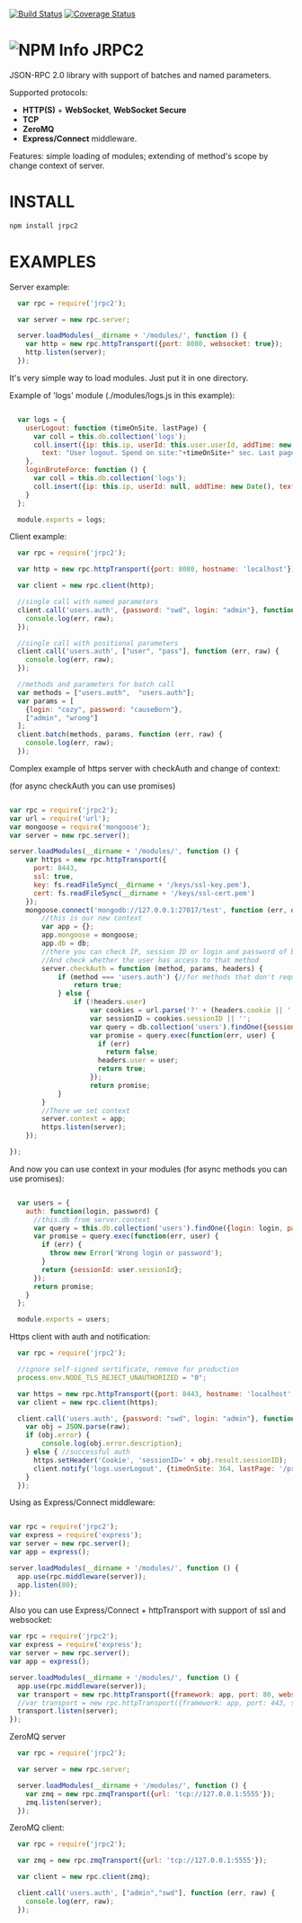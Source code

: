 [![Build Status](https://travis-ci.org/Santinell/jrpc2.svg?branch=master)](https://travis-ci.org/Santinell/jrpc2) [![Coverage Status](https://coveralls.io/repos/Santinell/jrpc2/badge.png)](https://coveralls.io/r/Santinell/jrpc2)

![NPM Info](https://nodei.co/npm/jrpc2.png?downloads=true)
JRPC2
=====

JSON-RPC 2.0 library with support of batches and named parameters.

Supported protocols:
+ **HTTP(S)** + **WebSocket**, **WebSocket Secure**
+ **TCP**
+ **ZeroMQ**
+ **Express/Connect** middleware.

Features: simple loading of modules; extending of method's scope by change context of server.


INSTALL
=====

```bash
npm install jrpc2
```

EXAMPLES
=====

Server example:

```javascript
  var rpc = require('jrpc2');

  var server = new rpc.server;

  server.loadModules(__dirname + '/modules/', function () {
    var http = new rpc.httpTransport({port: 8080, websocket: true});
    http.listen(server);
  });
```

It's very simple way to load modules. Just put it in one directory.

Example of 'logs' module (./modules/logs.js in this example):

```javascript

  var logs = {
    userLogout: function (timeOnSite, lastPage) {
      var coll = this.db.collection('logs');
      coll.insert({ip: this.ip, userId: this.user.userId, addTime: new Date(), 
        text: "User logout. Spend on site:"+timeOnSite+" sec. Last page: "+lastPage});
    },
    loginBruteForce: function () {
      var coll = this.db.collection('logs');
      coll.insert({ip: this.ip, userId: null, addTime: new Date(), text: "Brute force of login form"});
    }
  };

  module.exports = logs;
```

Client example:

```javascript
  var rpc = require('jrpc2');

  var http = new rpc.httpTransport({port: 8080, hostname: 'localhost'});

  var client = new rpc.client(http);

  //single call with named parameters
  client.call('users.auth', {password: "swd", login: "admin"}, function (err, raw) {
    console.log(err, raw);
  });

  //single call with positional parameters
  client.call('users.auth', ["user", "pass"], function (err, raw) {
    console.log(err, raw);
  });

  //methods and parameters for batch call
  var methods = ["users.auth",  "users.auth"];
  var params = [
    {login: "cozy", password: "causeBorn"},
    ["admin", "wrong"]
  ];
  client.batch(methods, params, function (err, raw) {
    console.log(err, raw);
  });
```


Complex example of https server with checkAuth and change of context:

(for async checkAuth you can use promises)
```javascript

var rpc = require('jrpc2');
var url = require('url');
var mongoose = require('mongoose');
var server = new rpc.server();

server.loadModules(__dirname + '/modules/', function () {
    var https = new rpc.httpTransport({
      port: 8443,
      ssl: true,
      key: fs.readFileSync(__dirname + '/keys/ssl-key.pem'),
      cert: fs.readFileSync(__dirname + '/keys/ssl-cert.pem')
    });
    mongoose.connect('mongodb://127.0.0.1:27017/test', function (err, db) {
        //this is our new context
        var app = {};
        app.mongoose = mongoose;
        app.db = db;
        //there you can check IP, session ID or login and password of basic auth in headers.
        //And check whether the user has access to that method
        server.checkAuth = function (method, params, headers) {
            if (method === 'users.auth') {//for methods that don't require authorization
                return true;
            } else {
                if (!headers.user)
                    var cookies = url.parse('?' + (headers.cookie || ''), true).query;
                    var sessionID = cookies.sessionID || '';
                    var query = db.collection('users').findOne({session_id: sessionID});
                    var promise = query.exec(function(err, user) {
                      if (err)
                        return false; 
                      headers.user = user;
                      return true;
                    });
                    return promise;
            }
        }
        //There we set context
        server.context = app;
        https.listen(server);
    });

});
```

And now you can use context in your modules (for async methods you can use promises):

```javascript

  var users = {
    auth: function(login, password) {
      //this.db from server.context
      var query = this.db.collection('users').findOne({login: login, password: password});
      var promise = query.exec(function(err, user) {
        if (err) {
          throw new Error('Wrong login or password');
        }
        return {sessionId: user.sessionId};
      });
      return promise;
    }
  };

  module.exports = users;
```

Https client with auth and notification:

```javascript
  var rpc = require('jrpc2');

  //ignore self-signed sertificate, remove for production
  process.env.NODE_TLS_REJECT_UNAUTHORIZED = "0";

  var https = new rpc.httpTransport({port: 8443, hostname: 'localhost', ssl: true});
  var client = new rpc.client(https);

  client.call('users.auth', {password: "swd", login: "admin"}, function (err, raw) {
    var obj = JSON.parse(raw);
    if (obj.error) {
        console.log(obj.error.description);
    } else { //successful auth
      https.setHeader('Cookie', 'sessionID=' + obj.result.sessionID);
      client.notify('logs.userLogout', {timeOnSite: 364, lastPage: '/price'});
    }
  });
```

Using as Express/Connect middleware:

```javascript

var rpc = require('jrpc2');
var express = require('express');
var server = new rpc.server();
var app = express();

server.loadModules(__dirname + '/modules/', function () {
  app.use(rpc.middleware(server));  
  app.listen(80);
});

```

Also you can use Express/Connect + httpTransport with support of ssl and websocket:

```javascript
var rpc = require('jrpc2');
var express = require('express');
var server = new rpc.server();
var app = express();

server.loadModules(__dirname + '/modules/', function () {
  app.use(rpc.middleware(server));
  var transport = new rpc.httpTransport({framework: app, port: 80, websocket: true});
  //var transport = new rpc.httpTransport({framework: app, port: 443, ssl: true, key: fs.readFileSync(__dirname + '/keys/ssl-key.pem'), cert: fs.readFileSync(__dirname + '/keys/ssl-cert.pem')});
  transport.listen(server);
});
```


ZeroMQ server

```javascript
  var rpc = require('jrpc2');

  var server = new rpc.server;  

  server.loadModules(__dirname + '/modules/', function () {
    var zmq = new rpc.zmqTransport({url: 'tcp://127.0.0.1:5555'});
    zmq.listen(server);
  });
```
ZeroMQ client:

```javascript
  var rpc = require('jrpc2');

  var zmq = new rpc.zmqTransport({url: 'tcp://127.0.0.1:5555'});

  var client = new rpc.client(zmq);

  client.call('users.auth', ["admin","swd"], function (err, raw) {
    console.log(err, raw);
  });
```